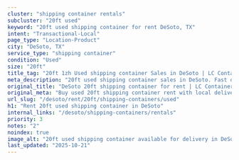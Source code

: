 ```yaml
---
cluster: "shipping container rentals"
subcluster: "20ft used"
keyword: "20ft used shipping container for rent DeSoto, TX"
intent: "Transactional-Local"
page_type: "Location-Product"
city: "DeSoto, TX"
service_type: "shipping container"
condition: "Used"
size: "20ft"
title_tag: "20ft 1zh Used shipping container Sales in DeSoto | LC Container"
meta_description: "20ft used shipping container sales in DeSoto. Fast delivery, competitive pricing. Serving shipping containers area. Quote ID: 54V. Call (214) 524-4168 for your free quote today."
original_title: "DeSoto 20ft shipping container for rent | LC Container"
original_meta: "Buy used 20ft shipping container rent with local delivery in DeSoto, TX. LC Container — local Since 2003. Request a fast quote today."
url_slug: "/desoto/rent/20ft/shipping-containers/used"
h1: "Rent 20ft used shipping container in DeSoto"
internal_links: "/desoto/shipping-containers/rentals"
priority: 3
notes: "2"
noindex: true
image_alt: "20ft used shipping container available for delivery in DeSoto"
last_updated: "2025-10-21"
---
```


<!-- TODO: Add unique city/inventory copy, images, and internal links here. -->
